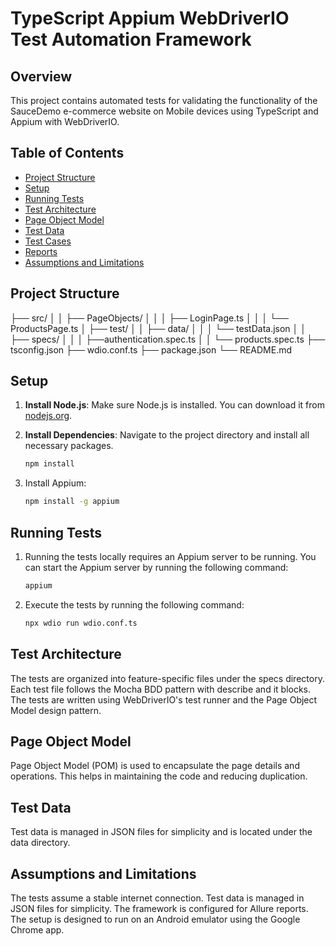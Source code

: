 # TypeScript Appium WebDriverIO Test Automation Framework

## Overview
This project contains automated tests for validating the functionality of the SauceDemo e-commerce website on Mobile devices using TypeScript and Appium with WebDriverIO.

## Table of Contents
- [Project Structure](#project-structure)
- [Setup](#setup)
- [Running Tests](#running-tests)
- [Test Architecture](#test-architecture)
- [Page Object Model](#page-object-model)
- [Test Data](#test-data)
- [Test Cases](#test-cases)
- [Reports](#reports)
- [Assumptions and Limitations](#assumptions-and-limitations)

## Project Structure
├── src/
│ │ ├── PageObjects/
│ │ │ ├── LoginPage.ts
│ │ │ └── ProductsPage.ts
│ ├── test/
│ │ ├── data/
│ │ │ └── testData.json
│ │ ├── specs/
│ │ │ ├──authentication.spec.ts
│ │   └── products.spec.ts
├── tsconfig.json
├── wdio.conf.ts
├── package.json
└── README.md


## Setup
1. **Install Node.js**:
   Make sure Node.js is installed. You can download it from [nodejs.org](https://nodejs.org/).

2. **Install Dependencies**:
   Navigate to the project directory and install all necessary packages.
   ```bash
   npm install
    ```
3. Install Appium:
   ```bash
   npm install -g appium
   ```
   
## Running Tests

1. Running the tests locally requires an Appium server to be running. You can start the Appium server by running the following command:
   ```bash
   appium
   ```
2. Execute the tests by running the following command:
   ```bash
   npx wdio run wdio.conf.ts
   ```
   
## Test Architecture
The tests are organized into feature-specific files under the specs directory. Each test file follows the Mocha BDD pattern with describe and it blocks. The tests are written using WebDriverIO's test runner and the Page Object Model design pattern.

## Page Object Model
Page Object Model (POM) is used to encapsulate the page details and operations. This helps in maintaining the code and reducing duplication.

## Test Data
Test data is managed in JSON files for simplicity and is located under the data directory.


## Assumptions and Limitations
The tests assume a stable internet connection.
Test data is managed in JSON files for simplicity.
The framework is configured for Allure reports.
The setup is designed to run on an Android emulator using the Google Chrome app.
